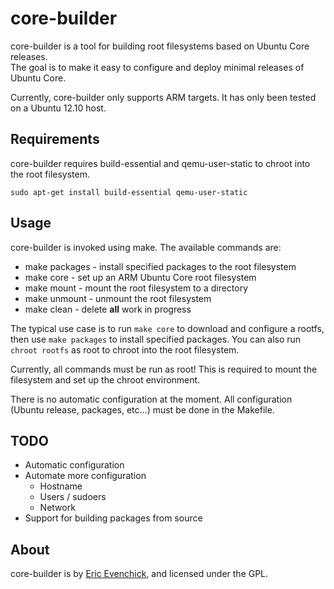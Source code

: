 # core-builder

core-builder is a tool for building root filesystems based on Ubuntu Core releases.  
The goal is to make it easy to configure and deploy minimal releases of Ubuntu 
Core.

Currently, core-builder only supports ARM targets. It has only been tested on a
Ubuntu 12.10 host.

## Requirements
core-builder requires build-essential and qemu-user-static to chroot into the root
filesystem.

    sudo apt-get install build-essential qemu-user-static

## Usage

core-builder is invoked using make. The available commands are:

* make packages - install specified packages to the root filesystem
* make core - set up an ARM Ubuntu Core root filesystem
* make mount - mount the root filesystem to a directory
* make unmount - unmount the root filesystem
* make clean - delete **all** work in progress

The typical use case is to run `make core` to download and configure a rootfs,
then use `make packages` to install specified packages. You can also run `chroot
rootfs` as root to chroot into the root filesystem.

Currently, all commands must be run as root! This is required to mount the
filesystem and set up the chroot environment.

There is no automatic configuration at the moment. All configuration (Ubuntu 
release, packages, etc...) must be done in the Makefile.

## TODO

* Automatic configuration
* Automate more configuration
  * Hostname
  * Users / sudoers
  * Network
* Support for building packages from source

## About

core-builder is by [Eric Evenchick](http://evenchick.com), and licensed under the
GPL.

